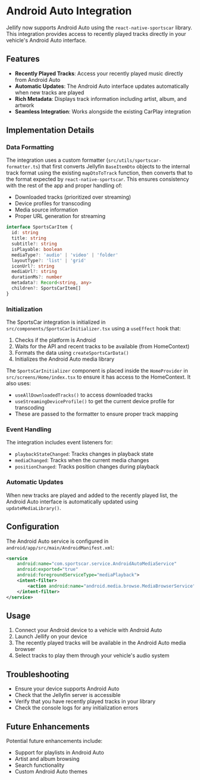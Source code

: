 # Android Auto Integration

Jellify now supports Android Auto using the `react-native-sportscar` library. This integration provides access to recently played tracks directly in your vehicle's Android Auto interface.

## Features

- **Recently Played Tracks**: Access your recently played music directly from Android Auto
- **Automatic Updates**: The Android Auto interface updates automatically when new tracks are played
- **Rich Metadata**: Displays track information including artist, album, and artwork
- **Seamless Integration**: Works alongside the existing CarPlay integration

## Implementation Details

### Data Formatting

The integration uses a custom formatter (`src/utils/sportscar-formatter.ts`) that first converts Jellyfin `BaseItemDto` objects to the internal track format using the existing `mapDtoToTrack` function, then converts that to the format expected by `react-native-sportscar`. This ensures consistency with the rest of the app and proper handling of:

- Downloaded tracks (prioritized over streaming)
- Device profiles for transcoding
- Media source information
- Proper URL generation for streaming

```typescript
interface SportsCarItem {
  id: string
  title: string
  subtitle?: string
  isPlayable: boolean
  mediaType?: 'audio' | 'video' | 'folder'
  layoutType?: 'list' | 'grid'
  iconUrl?: string
  mediaUrl?: string
  durationMs?: number
  metadata?: Record<string, any>
  children?: SportsCarItem[]
}
```

### Initialization

The SportsCar integration is initialized in `src/components/SportsCarInitializer.tsx` using a `useEffect` hook that:

1. Checks if the platform is Android
2. Waits for the API and recent tracks to be available (from HomeContext)
3. Formats the data using `createSportsCarData()`
4. Initializes the Android Auto media library

The `SportsCarInitializer` component is placed inside the `HomeProvider` in `src/screens/Home/index.tsx` to ensure it has access to the HomeContext. It also uses:

- `useAllDownloadedTracks()` to access downloaded tracks
- `useStreamingDeviceProfile()` to get the current device profile for transcoding
- These are passed to the formatter to ensure proper track mapping

### Event Handling

The integration includes event listeners for:
- `playbackStateChanged`: Tracks changes in playback state
- `mediaChanged`: Tracks when the current media changes
- `positionChanged`: Tracks position changes during playback

### Automatic Updates

When new tracks are played and added to the recently played list, the Android Auto interface is automatically updated using `updateMediaLibrary()`.

## Configuration

The Android Auto service is configured in `android/app/src/main/AndroidManifest.xml`:

```xml
<service
    android:name="com.sportscar.service.AndroidAutoMediaService"
    android:exported="true"
    android:foregroundServiceType="mediaPlayback">
    <intent-filter>
        <action android:name="android.media.browse.MediaBrowserService" />
    </intent-filter>
</service>
```

## Usage

1. Connect your Android device to a vehicle with Android Auto
2. Launch Jellify on your device
3. The recently played tracks will be available in the Android Auto media browser
4. Select tracks to play them through your vehicle's audio system

## Troubleshooting

- Ensure your device supports Android Auto
- Check that the Jellyfin server is accessible
- Verify that you have recently played tracks in your library
- Check the console logs for any initialization errors

## Future Enhancements

Potential future enhancements include:
- Support for playlists in Android Auto
- Artist and album browsing
- Search functionality
- Custom Android Auto themes
